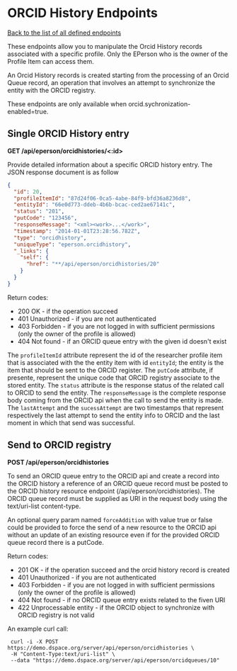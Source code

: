 # ORCID History Endpoints
[Back to the list of all defined endpoints](endpoints.md)

These endpoints allow you to manipulate the Orcid History records associated with a specific profile.
Only the EPerson who is the owner of the Profile Item can access them.

An Orcid History records is created starting from the processing of an Orcid Queue record,
an operation that involves an attempt to synchronize the entity with the ORCID registry.

These endpoints are only available when orcid.sychronization-enabled=true.

## Single ORCID History entry
**GET /api/eperson/orcidhistories/<:id>**

Provide detailed information about a specific ORCID history entry. The JSON response document is as follow
```json
{
  "id": 20,
  "profileItemId": "87d24f06-0ca5-4abe-84f9-bfd36a8236d8",
  "entityId": "66e0d773-ddeb-4b6b-bcac-ced2ae67141c",
  "status": "201",
  "putCode": "123456",
  "responseMessage": "<xml><work>...</work>",
  "timestamp": "2014-01-01T23:28:56.782Z", 
  "type": "orcidhistory",
  "uniqueType": "eperson.orcidhistory",
  "_links": {
    "self": {
      "href": "**/api/eperson/orcidhistories/20"
    }
  }
}
```

Return codes:
* 200 OK - if the operation succeed
* 401 Unauthorized - if you are not authenticated
* 403 Forbidden - if you are not logged in with sufficient permissions (only the owner of the profile is allowed)
* 404 Not found - if an ORCID queue entry with the given id doesn't exist

The `profileItemId` attribute represent the id of the researcher profile item that is associated with the the entity item with id `entityId`; the entity is the item that should be sent to the ORCID register. The `putCode` attribute, if presente, represent the unique code that ORCID registry associate to the stored entity. The `status` attribute is the response status of the related call to ORCID to send the entity. The `responseMessage` is the complete response body coming from the ORCID api when the call to send the entity is made. The `lastAttempt` and the `sucessAttempt` are two timestamps that represent respectively the last attempt to send the entity info to ORCID and the last moment in which that send was successful.

## Send to ORCID registry
**POST /api/eperson/orcidhistories**

To send an ORCID queue entry to the ORCID api and create a record into the ORCID history a reference of an ORCID queue record must be posted to the ORCID history resource endpoint (/api/eperson/orcidhistories). The ORCID queue record must be supplied as URI in the request body using the text/uri-list content-type.

An optional query param named `forceAddition` with value true or false could be provided to force the send of a new resource to the ORCID api without an update of an existing resource even if for the provided ORCID queue record there is a putCode.

Return codes:
* 201 OK - if the operation succeed and the orcid history record is created
* 401 Unauthorized - if you are not authenticated
* 403 Forbidden - if you are not logged in with sufficient permissions (only the owner of the profile is allowed)
* 404 Not found - if no ORCID queue entry exists related to the fiven URI
* 422 Unprocessable entity - if the ORCID object to synchronize with ORCID registry is not valid

An example curl call:
```
 curl -i -X POST https://demo.dspace.org/server/api/eperson/orcidhistories \
 -H "Content-Type:text/uri-list" \
 --data "https://demo.dspace.org/server/api/eperson/orcidqueues/10"
```
